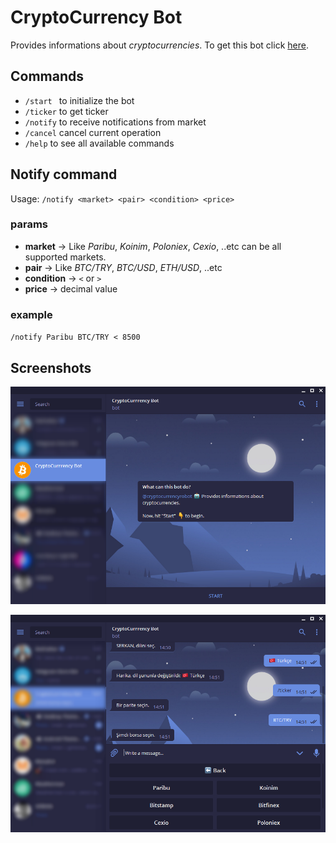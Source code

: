 
# CryptoCurrency Bot

Provides informations about *cryptocurrencies*.
To get this bot click [here][bot-url].

## Commands

- `/start ` to initialize the bot
- `/ticker` to get ticker
- `/notify` to receive notifications from market
- `/cancel` cancel current operation
- `/help` to see all available commands

## Notify command

Usage: `/notify <market> <pair> <condition> <price>`

### params
- **market** -> Like *Paribu*, *Koinim*, *Poloniex*, *Cexio*, ..etc can be all supported markets.
- **pair** -> Like *BTC/TRY*, *BTC/USD*, *ETH/USD*, ..etc
- **condition** -> `<` or `>`
- **price** -> decimal value
### example
`/notify Paribu BTC/TRY < 8500`

## Screenshots

![screenshot1](screenshots/bot.png)

![screenshot2](screenshots/bot2.png)

[bot-url]: <https://telegram.me/cryptocurrencyrobot>
